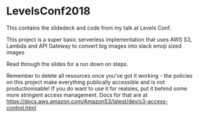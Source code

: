 # LevelsConf2018
This contains the slidedeck and code from my talk at Levels Conf. 

This project is a super basic serverless implementation that uses AWS S3, Lambda and API Gateway to convert big images into slack emoji sized images

Read through the slides for a run down on steps. 

Remember to delete all resources once you've got it working - the policies on this project make everything publically accessible and is not productionisable! 
If you do want to use it for realsies, put it behind some more stringent access management. Docs for that are at https://docs.aws.amazon.com/AmazonS3/latest/dev/s3-access-control.html

